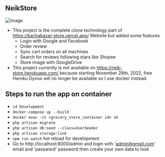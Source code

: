 ## NeikStore 
![image](https://user-images.githubusercontent.com/80587980/226278807-f7faddc0-7795-44da-910d-829558129ed5.png)
+ This project is the complete clone technology part of https://kachabazar-store.vercel.app/ Website but added some features
  - Login with Google and Facebook
  - Order review
  - Sync cart orders on all machines
  - Search for reviews following stars like Shopee 
  - Store image with GoogleDrive
+ This project currently is not available on https://neik-store.herokuapp.com/  because starting November 28th, 2022, free Heroku Dynos will no longer be available so I use docker instead.

## Steps to run the app on container
+ `cd Development`
+ `docker-compose up --build`
+ `docker exec -it <grocery_store_container id> sh`
+ `php artisan migrate`
+ `php artisan db:seed --class=UserSeeder`
+ `php artisan storage:link`
+ `npm run watch` hot reload for development
+  Go to http://localhost:8000/admin and login with 'admin@gmail.com' email and 'password' password then create your own data to look
